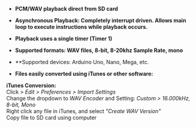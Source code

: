 * **PCM/WAV playback direct from SD card**

* **Asynchronous Playback: Completely interrupt driven. Allows main loop to execute instructions while playback occurs.**
* **Playback uses a single timer (Timer 1)**

* **Supported formats: WAV files, 8-bit, 8-20khz Sample Rate, mono**

* **Supported devices: Arduino Uno, Nano, Mega, etc.

* **Files easily converted using iTunes or other software:**

 **iTunes Conversion:**  
    Click _> Edit > Preferences > Import Settings_  
    Change the dropdown to _WAV Encoder_ and Setting: _Custom > 16.000kHz, 8-bit, Mono_  
    Right click any file in iTunes, and select _"Create WAV Version"_  
    Copy file to SD card using computer   
